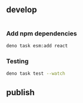 ## develop

```sh
```

### Add npm dependencies

```sh
deno task esm:add react
```

### Testing

```sh
deno task test --watch
```

## publish

```sh
```
